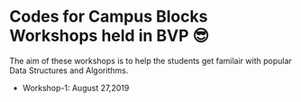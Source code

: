 # Codes for Campus Blocks Workshops held in BVP :sunglasses:

The aim of these workshops is to help the students get familair with popular Data Structures and Algorithms. 
* Workshop-1: August 27,2019
